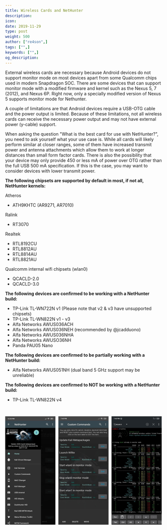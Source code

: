 ```yaml
---
title: Wireless Cards and NetHunter
description:
icon:
date: 2019-11-29
type: post
weight: 500
author: ["re4son",]
tags: ["",]
keywords: ["",]
og_description:
---
```


External wireless cards are necessary because Android devices do not support monitor mode on most devices apart from some Qualcomm chips used in modern Snapdragon SOC. There are some devices that can support monitor mode with a modified firmware and kernel such as the Nexus 5, 7 (2012), and Nexus 6P. Right now, only a specially modified version of Nexus 5 supports monitor mode for Nethunter.

A couple of limitations are that Android devices require a USB-OTG cable and the power output is limited. Because of these limitations, not all wireless cards can receive the necessary power output and may not have external power (y-cable) support.

When asking the question "What is the best card for use with NetHunter?", you need to ask yourself what your use case is.
While all cards will likely perform similar at closer ranges, some of them have increased transmit power and antenna attachments which allow them to work at longer distances than small form factor cards.
There is also the possibility that your device may only provide 450 or less mA of power over OTG rather than the full USB 500 mA specification. If this is the case, you may want to consider devices with lower transmit power.

**The following chipsets are supported by default in most, if not all, NetHunter kernels:**  

Atheros  
* ATH9KHTC (AR9271, AR7010)  

Ralink  
* RT3070  

Realtek  
* RTL8192CU  
* RTL8812AU  
* RTL8814AU  
* RTL8821AU  

Qualcomm internal wifi chipsets (wlan0)  

- QCACLD-2.0  
- QCACLD-3.0  

**The following devices are confirmed to be working with a NetHunter build:**  

* TP-Link TL-WN722N v1 (Please note that v2 & v3 have unsupported chipsets)  
* TP-Link TL-WN822N v1 - v3  
* Alfa Networks AWUS036ACH  
* Alfa Networks AWUS036NEH (recommended by @jcadduono)  
* Alfa Networks AWUS036NHA  
* Alfa Networks AWUSO36NH  
* Panda PAU05 Nano  

**The following devices are confirmed to be partially working with a NetHunter build:**  

* Alfa Networks AWUS051NH (dual band 5 GHz support may be unreliable)  

**The following devices are confirmed to NOT be working with a NetHunter build:**  

* TP-Link TL-WN822N v4  

&nbsp;

![](./nethunter-wlan0monitor.jpg)